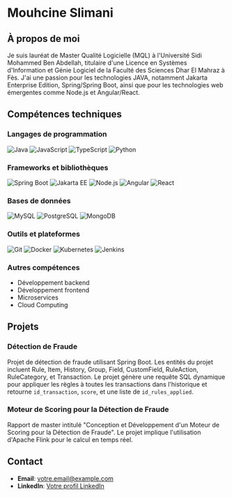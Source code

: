 # Mouhcine Slimani

## À propos de moi
Je suis lauréat de Master Qualité Logicielle (MQL) à l'Université Sidi Mohammed Ben Abdellah, titulaire d'une Licence en Systèmes d'Information et Génie Logiciel de la Faculté des Sciences Dhar El Mahraz à Fès. J'ai une passion pour les technologies JAVA, notamment Jakarta Enterprise Edition, Spring/Spring Boot, ainsi que pour les technologies web émergentes comme Node.js et Angular/React.

## Compétences techniques

### Langages de programmation
![Java](https://img.shields.io/badge/Java-%23ED8B00.svg?style=for-the-badge&logo=java&logoColor=white)
![JavaScript](https://img.shields.io/badge/JavaScript-%23F7DF1E.svg?style=for-the-badge&logo=javascript&logoColor=black)
![TypeScript](https://img.shields.io/badge/TypeScript-%23007ACC.svg?style=for-the-badge&logo=typescript&logoColor=white)
![Python](https://img.shields.io/badge/Python-%233776AB.svg?style=for-the-badge&logo=python&logoColor=white)

### Frameworks et bibliothèques
![Spring Boot](https://img.shields.io/badge/Spring%20Boot-%236DB33F.svg?style=for-the-badge&logo=spring-boot&logoColor=white)
![Jakarta EE](https://img.shields.io/badge/Jakarta%20EE-%230A0.svg?style=for-the-badge&logo=jakartaee&logoColor=white)
![Node.js](https://img.shields.io/badge/Node.js-%23339933.svg?style=for-the-badge&logo=nodedotjs&logoColor=white)
![Angular](https://img.shields.io/badge/Angular-%23DD0031.svg?style=for-the-badge&logo=angular&logoColor=white)
![React](https://img.shields.io/badge/React-%2361DAFB.svg?style=for-the-badge&logo=react&logoColor=black)

### Bases de données
![MySQL](https://img.shields.io/badge/MySQL-%2300f.svg?style=for-the-badge&logo=mysql&logoColor=white)
![PostgreSQL](https://img.shields.io/badge/PostgreSQL-%23316192.svg?style=for-the-badge&logo=postgresql&logoColor=white)
![MongoDB](https://img.shields.io/badge/MongoDB-%2347A248.svg?style=for-the-badge&logo=mongodb&logoColor=white)

### Outils et plateformes
![Git](https://img.shields.io/badge/Git-%23F05033.svg?style=for-the-badge&logo=git&logoColor=white)
![Docker](https://img.shields.io/badge/Docker-%232496ED.svg?style=for-the-badge&logo=docker&logoColor=white)
![Kubernetes](https://img.shields.io/badge/Kubernetes-%23326CE5.svg?style=for-the-badge&logo=kubernetes&logoColor=white)
![Jenkins](https://img.shields.io/badge/Jenkins-%23D24939.svg?style=for-the-badge&logo=jenkins&logoColor=white)

### Autres compétences
- Développement backend
- Développement frontend
- Microservices
- Cloud Computing

## Projets
### Détection de Fraude
Projet de détection de fraude utilisant Spring Boot. Les entités du projet incluent Rule, Item, History, Group, Field, CustomField, RuleAction, RuleCategory, et Transaction. Le projet génère une requête SQL dynamique pour appliquer les règles à toutes les transactions dans l'historique et retourne `id_transaction`, `score`, et une liste de `id_rules_applied`.

### Moteur de Scoring pour la Détection de Fraude
Rapport de master intitulé "Conception et Développement d'un Moteur de Scoring pour la Détection de Fraude". Le projet implique l'utilisation d'Apache Flink pour le calcul en temps réel.

## Contact
- **Email**: [votre.email@example.com](mailto:votre.email@example.com)
- **LinkedIn**: [Votre profil LinkedIn](https://www.linkedin.com/in/votre-profil/)
